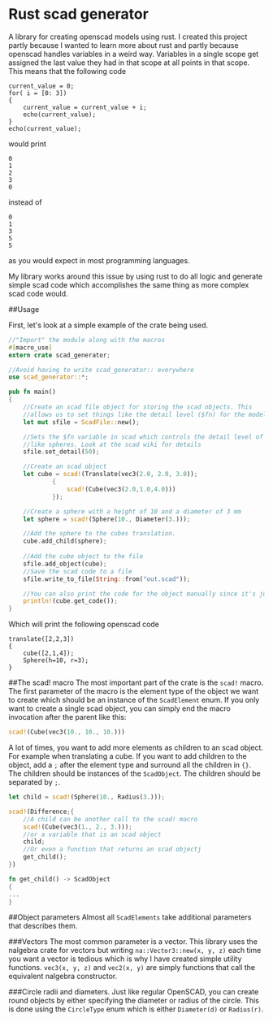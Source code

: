 Rust scad generator
===

A library for creating openscad models using rust. I created this project partly because I wanted to learn
more about rust and partly because openscad handles variables in a weird way. Variables in a single scope get
assigned the last value they had in that scope at all points in that scope. This means that the following
code

```OpenScad
current_value = 0;
for( i = [0: 3])
{
    current_value = current_value + i;
    echo(current_value);
}
echo(current_value);
```
would print

```
0
1
2
3
0
```
instead of
```
0
1
3
5
5
```
as you would expect in most programming languages.

My library works around this issue by using rust to do all logic and generate simple 
scad code which accomplishes the same thing as more complex scad code would. 

##Usage

First, let's look at a simple example of the crate being used.

```Rust
//"Import" the module along with the macros
#[macro_use]
extern crate scad_generator;

//Avoid having to write scad_generator:: everywhere
use scad_generator::*;

pub fn main()
{
    //Create an scad file object for storing the scad objects. This
    //allows us to set things like the detail level ($fn) for the models.
    let mut sfile = ScadFile::new();

    //Sets the $fn variable in scad which controls the detail level of things
    //like spheres. Look at the scad wiki for details
    sfile.set_detail(50);

    //Create an scad object
    let cube = scad!(Translate(vec3(2.0, 2.0, 3.0));
            {
                scad!(Cube(vec3(2.0,1.0,4.0)))
            });

    //Create a sphere with a height of 10 and a diameter of 3 mm
    let sphere = scad!(Sphere(10., Diameter(3.)));

    //Add the sphere to the cubes translation.
    cube.add_child(sphere);
    
    //Add the cube object to the file
    sfile.add_object(cube);
    //Save the scad code to a file
    sfile.write_to_file(String::from("out.scad"));

    //You can also print the code for the object manually since it's just a string
    println!(cube.get_code());
}
```

Which will print the following openscad code
```OpenSCAD
translate([2,2,3])
{
	cube([2,1,4]);
    Sphere(h=10, r=3);
}
```

##The scad! macro
The most important part of the crate is the `scad!` macro. The first parameter
of the macro is the element type of the object we want to create which should be 
an instance of the `ScadElement` enum. If you only want to create a single scad
object, you can simply end the macro invocation after the parent like this:

```Rust
scad!(Cube(vec3(10., 10., 10.)))
```

A lot of times, you want to add more elements as children to an scad object. For example
when translating a cube. If you want to add children to the object, add a `;` after the
element type and surround all the children in `{}`. The children should be instances
of the `ScadObject`. The children should be separated by `;`.

```Rust
let child = scad!(Sphere(10., Radius(3.)));

scad!(Difference;{
    //A child can be another call to the scad! macro
    scad!(Cube(vec3(1., 2., 3.)));
    //or a variable that is an scad object
    child;
    //Or even a function that returns an scad objectj
    get_child();
})

fn get_child() -> ScadObject
{
...
}
```

##Object parameters
Almost all `ScadElements` take additional parameters that describes them.

###Vectors
The most common parameter is a vector. This library uses the nalgebra crate for vectors
but writing `na::Vector3::new(x, y, z)` each time you want a vector is tedious which is 
why I have created simple utility functions. `vec3(x, y, z)` and `vec2(x, y)` are simply
functions that call the equivalent nalgebra constructor.

###Circle radii and diameters.
Just like regular OpenSCAD, you can create round objects by either specifying the diameter
or radius of the circle. This is done using the `CircleType` enum which is either 
`Diameter(d)` or `Radius(r)`. 
